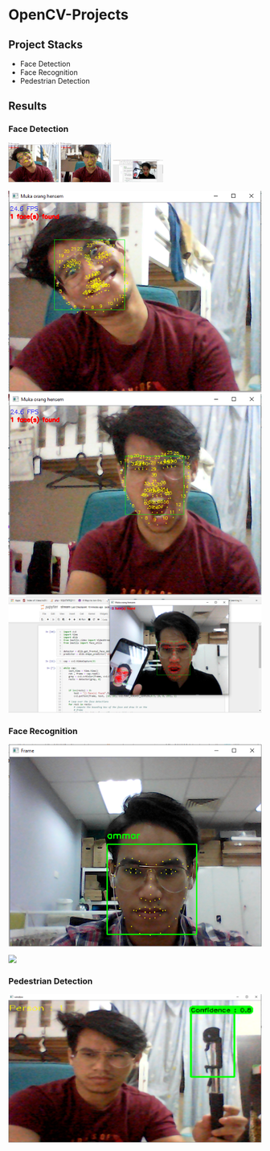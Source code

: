 # OpenCV-Projects

## Project Stacks ##

* Face Detection
* Face Recognition
* Pedestrian Detection

## Results ## 

### Face Detection ###

<p float="left">
  <img src="/images/fd1.PNG" width="100" />
  <img src="/images/fd2.PNG" width="100" /> 
  <img src="/images/fd3.PNG" width="100" />
</p>

![alt-text-1](https://github.com/ammarsyatbi/OpenCV-Projects/blob/master/images/fd1.PNG)  
![alt-text-2](https://github.com/ammarsyatbi/OpenCV-Projects/blob/master/images/fd2.PNG)
![alt-text-3](https://github.com/ammarsyatbi/OpenCV-Projects/blob/master/images/fd3.PNG)

### Face Recognition ###

![](https://github.com/ammarsyatbi/OpenCV-Projects/blob/master/images/fr1.PNG)

![](https://github.com/ammarsyatbi/OpenCV-Projects/blob/master/images/fr2.PNG)

### Pedestrian Detection ###

![](https://github.com/ammarsyatbi/OpenCV-Projects/blob/master/images/pd.PNG)
